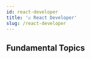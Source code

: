 ```yaml
---
id: react-developer
title: '☑️ React Developer'
slug: /react-developer
---
```


## Fundamental Topics
